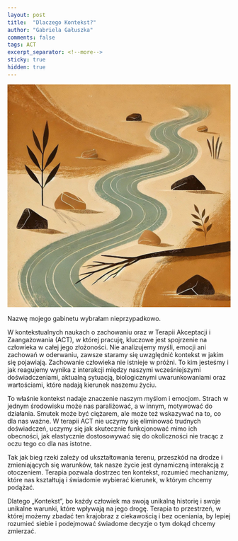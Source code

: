 ```yaml
---
layout: post
title:  "Dlaczego Kontekst?"
author: "Gabriela Gałuszka"
comments: false
tags: ACT
excerpt_separator: <!--more-->
sticky: true
hidden: true
---
```


![Alt text](../assets/images/posr4.jpg)

Nazwę mojego gabinetu wybrałam nieprzypadkowo. 

W kontekstualnych naukach o zachowaniu oraz w Terapii Akceptacji i Zaangażowania (ACT), w której pracuję, kluczowe jest spojrzenie na człowieka w całej jego złożoności. <!--more-->Nie analizujemy myśli, emocji ani zachowań w oderwaniu, zawsze staramy się uwzględnić kontekst w jakim się pojawiają. Zachowanie człowieka nie istnieje w próżni. To kim jesteśmy i jak reagujemy wynika z interakcji między naszymi wcześniejszymi doświadczeniami, aktualną sytuacją, biologicznymi uwarunkowaniami oraz wartościami, które nadają kierunek naszemu życiu.

To właśnie kontekst nadaje znaczenie naszym myślom i emocjom. Strach w jednym środowisku może nas paraliżować, a w innym, motywować do działania. Smutek może być ciężarem, ale może też wskazywać na to, co dla nas ważne. W terapii ACT nie uczymy się eliminować trudnych doświadczeń, uczymy się jak skutecznie funkcjonować mimo ich obecności, jak elastycznie dostosowywać się do okoliczności nie tracąc z oczu tego co dla nas istotne.

Tak jak bieg rzeki zależy od ukształtowania terenu, przeszkód na drodze i zmieniających się warunków, tak nasze życie jest dynamiczną interakcją z otoczeniem. Terapia pozwala dostrzec ten kontekst, rozumieć mechanizmy, które nas kształtują i świadomie wybierać kierunek, w którym chcemy podążać.

Dlatego „Kontekst”, bo każdy człowiek ma swoją unikalną historię i swoje unikalne warunki, które wpływają na jego drogę. Terapia to przestrzeń, w której możemy zbadać ten krajobraz z ciekawością i bez oceniania, by lepiej rozumieć siebie i podejmować świadome decyzje o tym dokąd chcemy zmierzać.

